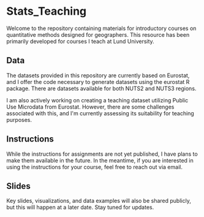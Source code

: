 # Stats_Teaching

Welcome to the repository containing materials for introductory courses on quantitative methods designed for geographers. This resource has been primarily developed for courses I teach at Lund University.

## Data

The datasets provided in this repository are currently based on Eurostat, and I offer the code necessary to generate datasets using the eurostat R package. There are datasets available for both NUTS2 and NUTS3 regions.

I am also actively working on creating a teaching dataset utilizing Public Use Microdata from Eurostat. However, there are some challenges associated with this, and I'm currently assessing its suitability for teaching purposes.

## Instructions

While the instructions for assignments are not yet published, I have plans to make them available in the future. In the meantime, if you are interested in using the instructions for your course, feel free to reach out via email.

## Slides

Key slides, visualizations, and data examples will also be shared publicly, but this will happen at a later date. Stay tuned for updates.
